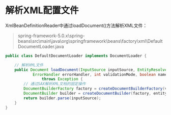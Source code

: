 # 解析XML配置文件

XmlBeanDefinitionReader中通过loadDocument()方法解析XML文件：

> spring-framework-5.0.x\spring-beans\src\main\java\org\springframework\beans\factory\xml\DefaultDocumentLoader.java

```java
public class DefaultDocumentLoader implements DocumentLoader {

    // 解析XML文件
    public Document loadDocument(InputSource inputSource, EntityResolver entityResolver,
            ErrorHandler errorHandler, int validationMode, boolean namespaceAware) 
                throws Exception {
        // 通过SAX解析XML文档的固定操作
        DocumentBuilderFactory factory = createDocumentBuilderFactory(validationMode, namespaceAware);
        DocumentBuilder builder = createDocumentBuilder(factory, entityResolver, errorHandler);
        return builder.parse(inputSource);
    }
}
```
